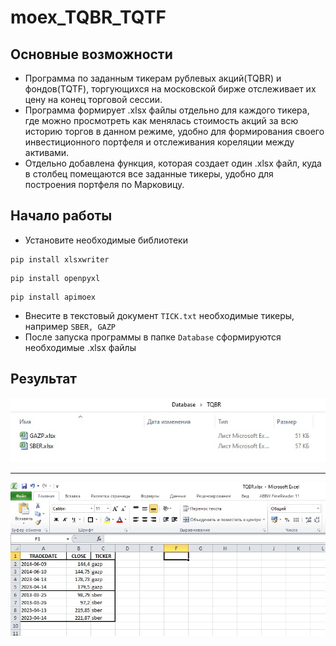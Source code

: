 # moex_TQBR_TQTF
## Основные возможности
+ Программа по заданным тикерам рублевых акций(TQBR) и фондов(TQTF), торгующихся на московской бирже отслеживает их цену на конец торговой сессии. 
+ Программа формирует .xlsx файлы отдельно для каждого тикера, где можно просмотреть как менялась стоимость акций за всю историю торгов в данном режиме, удобно для формирования своего инвестиционного портфеля и отслеживания кореляции между активами.
+ Отдельно добавлена функция, которая создает один .xlsx файл, куда в столбец помещаются все заданные тикеры, удобно для построения портфеля по Марковицу.
## Начало работы
- Установите необходимые библиотеки
```
pip install xlsxwriter
```
```
pip install openpyxl
```
```
pip install apimoex
```
- Внесите в текстовый документ `TICK.txt` необходимые тикеры, например `SBER, GAZP`
- После запуска программы в папке `Database` сформируются необходимые .xlsx файлы 
## Результат
![Image alt](https://github.com/Kiri2ll86/moex_TQBR_TQTF/blob/main/1.jpg)
_________________________________________________________________________
![Image alt](https://github.com/Kiri2ll86/moex_TQBR_TQTF/blob/main/2.jpg)
